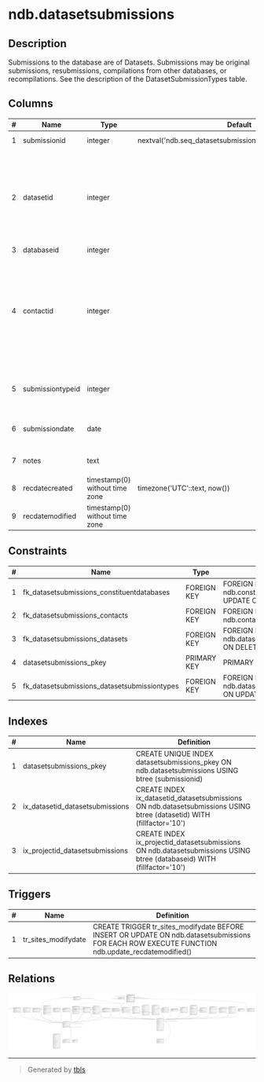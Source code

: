 # ndb.datasetsubmissions

## Description

Submissions to the database are of Datasets. Submissions may be original submissions, resubmissions, compilations from other databases, or recompilations. See the description of the DatasetSubmissionTypes table.

## Columns

| # | Name             | Type                           | Default                                                      | Nullable | Children | Parents                                                     | Comment                                                                                                                                                                                                                                                                                    |
| - | ---------------- | ------------------------------ | ------------------------------------------------------------ | -------- | -------- | ----------------------------------------------------------- | ------------------------------------------------------------------------------------------------------------------------------------------------------------------------------------------------------------------------------------------------------------------------------------------ |
| 1 | submissionid     | integer                        | nextval('ndb.seq_datasetsubmissions_submissionid'::regclass) | false    |          |                                                             | An arbitrary submission identification number.                                                                                                                                                                                                                                             |
| 2 | datasetid        | integer                        |                                                              | false    |          | [ndb.datasets](ndb.datasets.md)                             | Dataset identification number. Field links to the Datasets table. Datasets may occur multiple times in this table (e.g. once for the original compilation into a different database and a second time for the recompilation into Neotoma).                                                 |
| 3 | databaseid       | integer                        |                                                              | true     |          | [ndb.constituentdatabases](ndb.constituentdatabases.md)     |                                                                                                                                                                                                                                                                                            |
| 4 | contactid        | integer                        |                                                              | true     |          | [ndb.contacts](ndb.contacts.md)                             | Contact identification number. Field links to the Contacts table. The Contact is the person who submitted, resubmitted, compiled, or recompiled the data. This person is not necessarily the Dataset PI; it is the person who submitted the data or compiled the data from the literature. |
| 5 | submissiontypeid | integer                        |                                                              | true     |          | [ndb.datasetsubmissiontypes](ndb.datasetsubmissiontypes.md) | Submission Type identification number. Field links to the DatasetSubmissionsType table.                                                                                                                                                                                                    |
| 6 | submissiondate   | date                           |                                                              | true     |          |                                                             | Date of the submission, resubmission, compilation, or recompilation.                                                                                                                                                                                                                       |
| 7 | notes            | text                           |                                                              | true     |          |                                                             | Free form notes or comments about the submission.                                                                                                                                                                                                                                          |
| 8 | recdatecreated   | timestamp(0) without time zone | timezone('UTC'::text, now())                                 | false    |          |                                                             |                                                                                                                                                                                                                                                                                            |
| 9 | recdatemodified  | timestamp(0) without time zone |                                                              | false    |          |                                                             |                                                                                                                                                                                                                                                                                            |

## Constraints

| # | Name                                         | Type        | Definition                                                                                                                 |
| - | -------------------------------------------- | ----------- | -------------------------------------------------------------------------------------------------------------------------- |
| 1 | fk_datasetsubmissions_constituentdatabases   | FOREIGN KEY | FOREIGN KEY (databaseid) REFERENCES ndb.constituentdatabases(databaseid) ON UPDATE CASCADE ON DELETE CASCADE               |
| 2 | fk_datasetsubmissions_contacts               | FOREIGN KEY | FOREIGN KEY (contactid) REFERENCES ndb.contacts(contactid) ON UPDATE CASCADE                                               |
| 3 | fk_datasetsubmissions_datasets               | FOREIGN KEY | FOREIGN KEY (datasetid) REFERENCES ndb.datasets(datasetid) ON UPDATE CASCADE ON DELETE CASCADE                             |
| 4 | datasetsubmissions_pkey                      | PRIMARY KEY | PRIMARY KEY (submissionid)                                                                                                 |
| 5 | fk_datasetsubmissions_datasetsubmissiontypes | FOREIGN KEY | FOREIGN KEY (submissiontypeid) REFERENCES ndb.datasetsubmissiontypes(submissiontypeid) ON UPDATE CASCADE ON DELETE CASCADE |

## Indexes

| # | Name                            | Definition                                                                                                             |
| - | ------------------------------- | ---------------------------------------------------------------------------------------------------------------------- |
| 1 | datasetsubmissions_pkey         | CREATE UNIQUE INDEX datasetsubmissions_pkey ON ndb.datasetsubmissions USING btree (submissionid)                       |
| 2 | ix_datasetid_datasetsubmissions | CREATE INDEX ix_datasetid_datasetsubmissions ON ndb.datasetsubmissions USING btree (datasetid) WITH (fillfactor='10')  |
| 3 | ix_projectid_datasetsubmissions | CREATE INDEX ix_projectid_datasetsubmissions ON ndb.datasetsubmissions USING btree (databaseid) WITH (fillfactor='10') |

## Triggers

| # | Name                | Definition                                                                                                                                      |
| - | ------------------- | ----------------------------------------------------------------------------------------------------------------------------------------------- |
| 1 | tr_sites_modifydate | CREATE TRIGGER tr_sites_modifydate BEFORE INSERT OR UPDATE ON ndb.datasetsubmissions FOR EACH ROW EXECUTE FUNCTION ndb.update_recdatemodified() |

## Relations

![er](ndb.datasetsubmissions.svg)

---

> Generated by [tbls](https://github.com/k1LoW/tbls)